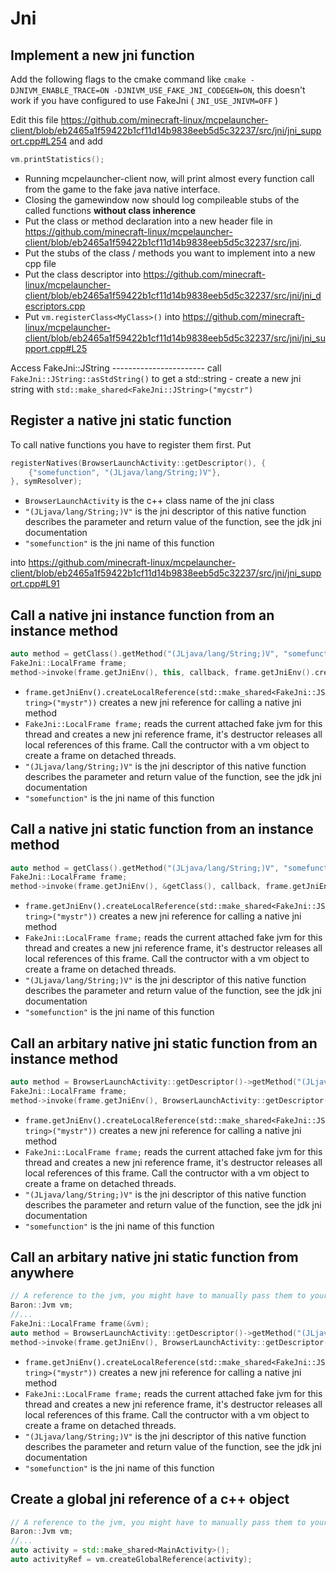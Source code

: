# Jni

## Implement a new jni function

Add the following flags to the cmake command like
`cmake -DJNIVM_ENABLE_TRACE=ON -DJNIVM_USE_FAKE_JNI_CODEGEN=ON`, this
doesn\'t work if you have configured to use FakeJni (
`JNI_USE_JNIVM=OFF` )

Edit this file
<https://github.com/minecraft-linux/mcpelauncher-client/blob/eb2465a1f59422b1cf11d14b9838eeb5d5c32237/src/jni/jni_support.cpp#L254>
and add

``` c++
vm.printStatistics();
```

-   Running mcpelauncher-client now, will print almost every function
    call from the game to the fake java native interface.
-   Closing the gamewindow now should log compileable stubs of the
    called functions **without class inherence**
-   Put the class or method declaration into a new header file in
    <https://github.com/minecraft-linux/mcpelauncher-client/blob/eb2465a1f59422b1cf11d14b9838eeb5d5c32237/src/jni>.
-   Put the stubs of the class / methods you want to implement into a
    new cpp file
-   Put the class descriptor into
    <https://github.com/minecraft-linux/mcpelauncher-client/blob/eb2465a1f59422b1cf11d14b9838eeb5d5c32237/src/jni/jni_descriptors.cpp>
-   Put `vm.registerClass<MyClass>()` into
    <https://github.com/minecraft-linux/mcpelauncher-client/blob/eb2465a1f59422b1cf11d14b9838eeb5d5c32237/src/jni/jni_support.cpp#L25>

Access FakeJni::JString \-\-\-\-\-\-\-\-\-\-\-\-\-\-\-\-\-\-\-\-\-\--
call `FakeJni::JString::asStdString()` to get a std::string - create a
new jni string with `std::make_shared<FakeJni::JString>("mycstr")`

## Register a native jni static function

To call native functions you have to register them first. Put

``` c++
registerNatives(BrowserLaunchActivity::getDescriptor(), {
    {"somefunction", "(JLjava/lang/String;)V"},
}, symResolver);
```

-   `BrowserLaunchActivity` is the c++ class name of the jni class
-   `"(JLjava/lang/String;)V"` is the jni descriptor of this native
    function describes the parameter and return value of the function,
    see the jdk jni documentation
-   `"somefunction"` is the jni name of this function

into
<https://github.com/minecraft-linux/mcpelauncher-client/blob/eb2465a1f59422b1cf11d14b9838eeb5d5c32237/src/jni/jni_support.cpp#L91>

## Call a native jni instance function from an instance method

``` c++
auto method = getClass().getMethod("(JLjava/lang/String;)V", "somefunction");
FakeJni::LocalFrame frame;
method->invoke(frame.getJniEnv(), this, callback, frame.getJniEnv().createLocalReference(std::make_shared<FakeJni::JString>("mystr")));
```

-   `frame.getJniEnv().createLocalReference(std::make_shared<FakeJni::JString>("mystr"))`
    creates a new jni reference for calling a native jni method
-   `FakeJni::LocalFrame frame;` reads the current attached fake jvm for
    this thread and creates a new jni reference frame, it\'s destructor
    releases all local references of this frame. Call the contructor
    with a vm object to create a frame on detached threads.
-   `"(JLjava/lang/String;)V"` is the jni descriptor of this native
    function describes the parameter and return value of the function,
    see the jdk jni documentation
-   `"somefunction"` is the jni name of this function

## Call a native jni static function from an instance method

``` c++
auto method = getClass().getMethod("(JLjava/lang/String;)V", "somefunction");
FakeJni::LocalFrame frame;
method->invoke(frame.getJniEnv(), &getClass(), callback, frame.getJniEnv().createLocalReference(std::make_shared<FakeJni::JString>("mystr")));
```

-   `frame.getJniEnv().createLocalReference(std::make_shared<FakeJni::JString>("mystr"))`
    creates a new jni reference for calling a native jni method
-   `FakeJni::LocalFrame frame;` reads the current attached fake jvm for
    this thread and creates a new jni reference frame, it\'s destructor
    releases all local references of this frame. Call the contructor
    with a vm object to create a frame on detached threads.
-   `"(JLjava/lang/String;)V"` is the jni descriptor of this native
    function describes the parameter and return value of the function,
    see the jdk jni documentation
-   `"somefunction"` is the jni name of this function

## Call an arbitary native jni static function from an instance method

``` c++
auto method = BrowserLaunchActivity::getDescriptor()->getMethod("(JLjava/lang/String;)V", "somefunction");
FakeJni::LocalFrame frame;
method->invoke(frame.getJniEnv(), BrowserLaunchActivity::getDescriptor().get(), callback, frame.getJniEnv().createLocalReference(std::make_shared<FakeJni::JString>("mystr")));
```

-   `frame.getJniEnv().createLocalReference(std::make_shared<FakeJni::JString>("mystr"))`
    creates a new jni reference for calling a native jni method
-   `FakeJni::LocalFrame frame;` reads the current attached fake jvm for
    this thread and creates a new jni reference frame, it\'s destructor
    releases all local references of this frame. Call the contructor
    with a vm object to create a frame on detached threads.
-   `"(JLjava/lang/String;)V"` is the jni descriptor of this native
    function describes the parameter and return value of the function,
    see the jdk jni documentation
-   `"somefunction"` is the jni name of this function

## Call an arbitary native jni static function from anywhere

``` c++
// A reference to the jvm, you might have to manually pass them to your function or class
Baron::Jvm vm;
//...
FakeJni::LocalFrame frame(&vm);
auto method = BrowserLaunchActivity::getDescriptor()->getMethod("(JLjava/lang/String;)V", "somefunction");
method->invoke(frame.getJniEnv(), BrowserLaunchActivity::getDescriptor().get(), callback, frame.getJniEnv().createLocalReference(std::make_shared<FakeJni::JString>("mystr")));
```

-   `frame.getJniEnv().createLocalReference(std::make_shared<FakeJni::JString>("mystr"))`
    creates a new jni reference for calling a native jni method
-   `FakeJni::LocalFrame frame;` reads the current attached fake jvm for
    this thread and creates a new jni reference frame, it\'s destructor
    releases all local references of this frame. Call the contructor
    with a vm object to create a frame on detached threads.
-   `"(JLjava/lang/String;)V"` is the jni descriptor of this native
    function describes the parameter and return value of the function,
    see the jdk jni documentation
-   `"somefunction"` is the jni name of this function

## Create a global jni reference of a c++ object

``` c++
// A reference to the jvm, you might have to manually pass them to your function or class
Baron::Jvm vm;
//...
auto activity = std::make_shared<MainActivity>();
auto activityRef = vm.createGlobalReference(activity);
```
